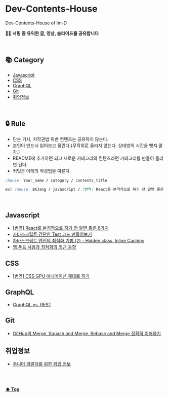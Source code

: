 # Dev-Contents-House

Dev-Contents-House of Im-D

🏄🏻‍ **서핑 중 유익한 글, 영상, 슬라이드를 공유합니다**

<br/>

## 📚 Category

- [Javascript](#javascript)
- [CSS](#CSS)
- [GraphQL](#GraphQL)
- [Git](#Git)
- [취업정보](#취업정보)

<br/>

## 🔒 Rule  

- 단순 기사, 저작권법 위반 컨텐츠는 공유하지 않는다.
- 본인이 반드시 읽어보고 올린다.(무작위로 올리지 않는다. 상대방의 시간을 뺏지 말자.)
- README에 추가하면 되고 새로운 카테고리의 컨텐츠라면 카테고리를 만들어 올리면 된다.
- 커밋은 아래의 작성법을 따른다.

```md
:house: Your_name / category / contents_title

ex) :house: BKJang / javascript / [번역] React를 본격적으로 하기 전 알면 좋은 6가지
```

<br/>

## Javascript

- [[번역] React를 본격적으로 하기 전 알면 좋은 6가지](https://jaeyeophan.github.io/2018/01/02/React-tips-for-beginners/)
- [자바스크립트 간단한 Test 코드 만들어보기](https://joshua1988.github.io/web-development/javascript/js-testing/)
- [자바스크립트 엔진의 최적화 기법 (2) - Hidden class, Inline Caching](https://meetup.toast.com/posts/78)
- [웹 폰트 사용과 최적화의 최근 동향](https://d2.naver.com/helloworld/4969726)

## CSS

- [[번역] CSS GPU 애니메이션 제대로 하기](https://wit.nts-corp.com/2017/08/31/4861)

## GraphQL

- [GraphQL vs. REST](https://blog.apollographql.com/graphql-vs-rest-5d425123e34b)

## Git

- [GitHub의 Merge, Squash and Merge, Rebase and Merge 정확히 이해하기](https://meetup.toast.com/posts/122)
## 취업정보

- [주니어 개발자를 위한 취업 정보](https://github.com/jojoldu/junior-recruit-scheduler)


<br/>
<br/>

**[⬆ Top](#Dev-Contents-House)**
